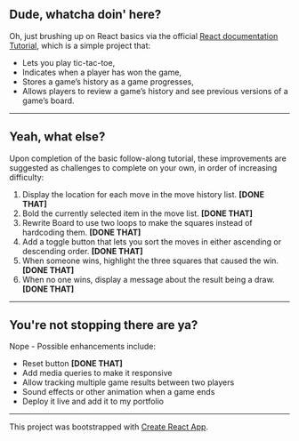## Dude, whatcha doin' here?
Oh, just brushing up on React basics via the official [React documentation Tutorial](https://reactjs.org/tutorial/tutorial.html), which is a simple project that:
- Lets you play tic-tac-toe,
- Indicates when a player has won the game,
- Stores a game’s history as a game progresses,
- Allows players to review a game’s history and see previous versions of a game’s board.

---

## Yeah, what else?
Upon completion of the basic follow-along tutorial, these improvements are suggested as challenges to complete on your own, in order of increasing difficulty:
1. Display the location for each move in the move history list. **[DONE THAT]**
2. Bold the currently selected item in the move list. **[DONE THAT]**
3. Rewrite Board to use two loops to make the squares instead of hardcoding them. **[DONE THAT]**
4. Add a toggle button that lets you sort the moves in either ascending or descending order. **[DONE THAT]**
5. When someone wins, highlight the three squares that caused the win. **[DONE THAT]**
6. When no one wins, display a message about the result being a draw. **[DONE THAT]**

---

## You're not stopping there are ya?
Nope - Possible enhancements include:
- Reset button **[DONE THAT]**
- Add media queries to make it responsive
- Allow tracking multiple game results between two players
- Sound effects or other animation when a game ends
- Deploy it live and add it to my portfolio

---

This project was bootstrapped with [Create React App](https://github.com/facebook/create-react-app).